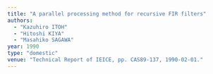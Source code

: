 ```yaml
---
title: "A parallel processing method for recursive FIR filters"
authors:
  - "Kazuhiro ITOH"
  - "Hitoshi KIYA"
  - "Masahiko SAGAWA"
year: 1990
type: "domestic"
venue: "Technical Report of IEICE, pp. CAS89-137, 1990-02-01."
---
```

